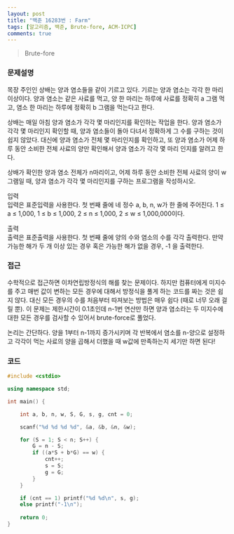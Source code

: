 ```yaml
---
layout: post
title: "백준 16283번 : Farm"
tags: [알고리즘, 백준, Brute-fore, ACM-ICPC]
comments: true
---
```


> Brute-fore  

### 문제설명  
목장 주인인 상배는 양과 염소들을 같이 기르고 있다. 기르는 양과 염소는 각각 한 마리 이상이다. 양과 염소는 같은 사료를 먹고, 양 한 마리는 하루에 사료를 정확히 a 그램 먹고, 염소 한 마리는 하루에 정확히 b 그램을 먹는다고 한다.  

상배는 매일 아침 양과 염소가 각각 몇 마리인지를 확인하는 작업을 한다. 양과 염소가 각각 몇 마리인지 확인할 때, 양과 염소들이 돌아 다녀서 정확하게 그 수를 구하는 것이 쉽지 않았다. 대신에 양과 염소가 전체 몇 마리인지를 확인하고, 또 양과 염소가 어제 하루 동안 소비한 전체 사료의 양만 확인해서 양과 염소가 각각 몇 마리 인지를 알려고 한다.  

상배가 확인한 양과 염소 전체가 n마리이고, 어제 하루 동안 소비한 전체 사료의 양이 w그램일 때, 양과 염소가 각각 몇 마리인지를 구하는 프로그램을 작성하시오.  

입력  
입력은 표준입력을 사용한다. 첫 번째 줄에 네 정수 a, b, n, w가 한 줄에 주어진다. 1 ≤ a ≤ 1,000, 1 ≤ b ≤ 1,000, 2 ≤ n ≤ 1,000, 2 ≤ w ≤ 1,000,000이다.  

출력  
출력은 표준출력을 사용한다. 첫 번째 줄에 양의 수와 염소의 수를 각각 출력한다. 만약 가능한 해가 두 개 이상 있는 경우 혹은 가능한 해가 없을 경우, -1 을 출력한다.  

### 접근  
수학적으로 접근하면 이차연립방정식의 해를 찾는 문제이다. 하지만 컴퓨터에게 미지수를 주고 매번 값이 변하는 모든 경우에 대해서 방정식을 풀게 하는 코드를 짜는 것은 쉽지 않다. 대신 모든 경우의 수를 처음부터 따져보는 방법은 매우 쉽다 (때로 너무 오래 걸릴 뿐). 이 문제는 제한시간이 0.1초인데 n-1번 연산만 하면 양과 염소라는 두 미지수에 대한 모든 경우를 검사할 수 있어서 brute-force로 풀었다.  

논리는 간단하다. 양을 1부터 n-1까지 증가시키며 각 반복에서 염소를 n-양으로 설정하고 각각이 먹는 사료의 양을 곱해서 더했을 때 w값에 만족하는지 세기만 하면 된다!  

### 코드  
~~~c++
#include <cstdio>

using namespace std;

int main() {

    int a, b, n, w, S, G, s, g, cnt = 0;

    scanf("%d %d %d %d", &a, &b, &n, &w);

    for (S = 1; S < n; S++) {
        G = n - S;
        if ((a*S + b*G) == w) {
            cnt++;
            s = S;
            g = G;
        }
    }

    if (cnt == 1) printf("%d %d\n", s, g);
    else printf("-1\n");
    
    return 0;
}
~~~